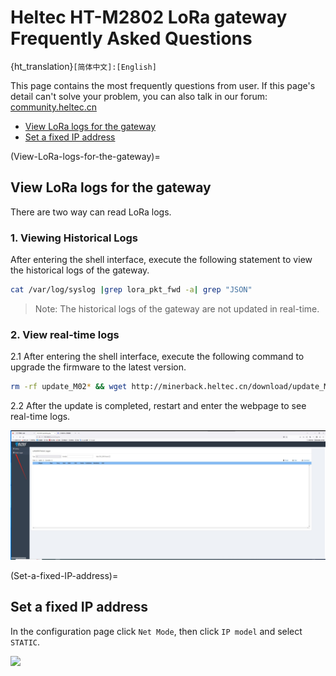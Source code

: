 # Heltec HT-M2802 LoRa gateway Frequently Asked Questions
{ht_translation}`[简体中文]:[English]`

This page contains the most frequently questions from user. If this page's detail can't solve your problem, you can also talk in our forum: [community.heltec.cn](http://community.heltec.cn/)

- [View LoRa logs for the gateway](View-LoRa-logs-for-the-gateway)
- [Set a fixed IP address](Set-a-fixed-IP-address)
&nbsp;

(View-LoRa-logs-for-the-gateway)=
## View LoRa logs for the gateway

There are two way can read LoRa logs.	

### 1. Viewing Historical Logs

After entering the shell interface, execute the following statement to view the historical logs of the gateway.

```sh
cat /var/log/syslog |grep lora_pkt_fwd -a| grep "JSON"
```

> Note: The historical logs of the gateway are not updated in real-time.

### 2. View real-time logs

2.1 After entering the shell interface, execute the following command to upgrade the firmware to the latest version.

```sh
rm -rf update_M02* && wget http://minerback.heltec.cn/download/update_M02.sh && chmod +x update_M02.sh && ./update_M02.sh
```



2.2 After the update is completed, restart and enter the webpage to see real-time logs.

![](img/frequently_asked_questions/01.png)

(Set-a-fixed-IP-address)=
## Set a fixed IP address

In the configuration page click `Net Mode`, then click `IP model` and select `STATIC`.

![](img/frequently_asked_questions/02.jpg)